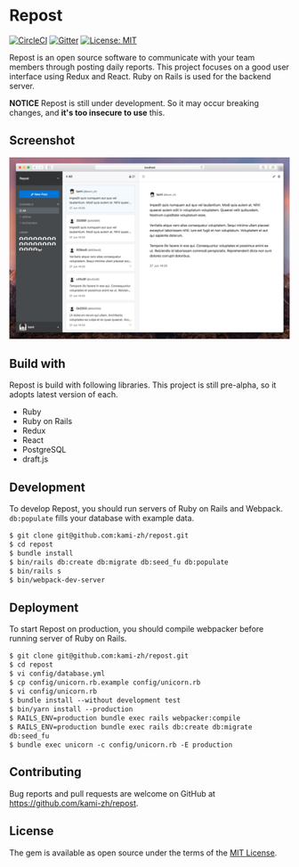 # Repost

[![CircleCI](https://circleci.com/gh/kami-zh/repost.svg?style=svg)](https://circleci.com/gh/kami-zh/repost)
[![Gitter](https://badges.gitter.im/repostapp/Lobby.svg)](https://gitter.im/repostapp/Lobby)
[![License: MIT](https://img.shields.io/badge/License-MIT-blue.svg)](https://opensource.org/licenses/MIT)

Repost is an open source software to communicate with your team members through posting daily reports.
This project focuses on a good user interface using Redux and React.
Ruby on Rails is used for the backend server.

**NOTICE**
Repost is still under development.
So it may occur breaking changes, and **it's too insecure to use** this.

## Screenshot

![](docs/screenshot_01.png)

## Build with

Repost is build with following libraries.
This project is still pre-alpha, so it adopts latest version of each.

- Ruby
- Ruby on Rails
- Redux
- React
- PostgreSQL
- draft.js

## Development

To develop Repost, you should run servers of Ruby on Rails and Webpack.
`db:populate` fills your database with example data.

```
$ git clone git@github.com:kami-zh/repost.git
$ cd repost
$ bundle install
$ bin/rails db:create db:migrate db:seed_fu db:populate
$ bin/rails s
$ bin/webpack-dev-server
```

## Deployment

To start Repost on production, you should compile webpacker before running server of Ruby on Rails.

```
$ git clone git@github.com:kami-zh/repost.git
$ cd repost
$ vi config/database.yml
$ cp config/unicorn.rb.example config/unicorn.rb
$ vi config/unicorn.rb
$ bundle install --without development test
$ bin/yarn install --production
$ RAILS_ENV=production bundle exec rails webpacker:compile
$ RAILS_ENV=production bundle exec rails db:create db:migrate db:seed_fu
$ bundle exec unicorn -c config/unicorn.rb -E production
```

## Contributing

Bug reports and pull requests are welcome on GitHub at https://github.com/kami-zh/repost.

## License

The gem is available as open source under the terms of the [MIT License](http://opensource.org/licenses/MIT).
